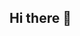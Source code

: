 ## Hi there 👋

<!--
**sudo-young/sudo-young** is a ✨ _special_ ✨ repository because its `README.md` (this file) appears on your GitHub profile.

# 👋 안녕하세요! Young입니다.

[👉 인트로 웹사이트 보러가기](https://sudo-young.github.io/corporatetax/)

---

🎯 **관심 분야**
- 법인세 및 세무 자동화
- 데이터 분석 및 시각화
- 웹 기반 자동화 도구 개발

🛠️ **기술 스택**
- Python, Pandas, Flask
- HTML/CSS, JavaScript
- Git, GitHub Actions

📌 **주요 프로젝트**

### 💼 [Corporate Tax 자동화](https://github.com/sudo-young/corporatetax)
> 법인세 업무를 자동화하는 웹 애플리케이션입니다.  
[👉 배포된 페이지 보기](https://sudo-young.github.io/corporatetax/)

---

📊 **GitHub 통계**

![Young's GitHub stats](https://github-readme-stats.vercel.app/api?username=sudo-young&show_icons=true&theme=default)

---

📫 **Contact**
- Email: corporatetax.sy@gmail.com (원하시면 수정!)
